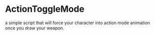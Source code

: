 # ActionToggleMode
a simple script that will force your character into action mode animation once you draw your weapon.

